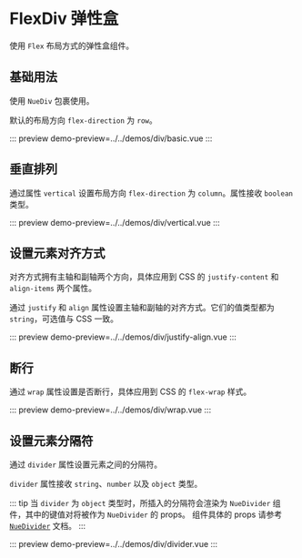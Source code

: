 # FlexDiv 弹性盒

使用 `Flex` 布局方式的弹性盒组件。

## 基础用法

使用 `NueDiv` 包裹使用。

默认的布局方向 `flex-direction` 为 `row`。

::: preview
demo-preview=../../demos/div/basic.vue
:::

## 垂直排列

通过属性 `vertical` 设置布局方向 `flex-direction` 为 `column`。属性接收 `boolean` 类型。

::: preview
demo-preview=../../demos/div/vertical.vue
:::

## 设置元素对齐方式

对齐方式拥有主轴和副轴两个方向，具体应用到 CSS 的 `justify-content` 和 `align-items` 两个属性。

通过 `justify` 和 `align` 属性设置主轴和副轴的对齐方式。它们的值类型都为 `string`，可选值与 CSS 一致。

::: preview
demo-preview=../../demos/div/justify-align.vue
:::

## 断行

通过 `wrap` 属性设置是否断行，具体应用到 CSS 的 `flex-wrap` 样式。

::: preview
demo-preview=../../demos/div/wrap.vue
:::

## 设置元素分隔符

通过 `divider` 属性设置元素之间的分隔符。

`divider` 属性接收 `string`、`number` 以及 `object` 类型。

::: tip
当 `divider` 为 `object` 类型时，所插入的分隔符会渲染为 `NueDivider` 组件，其中的键值对将被作为 `NueDivider` 的 props。
组件具体的 props 请参考 [`NueDivider`](/pages/divider.html) 文档。
:::

::: preview
demo-preview=../../demos/div/divider.vue
:::
